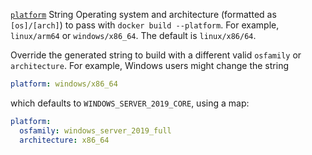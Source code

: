 <div class="separator"></div>

<a id="platform" href="#platform" class="field">`platform`</a> <span class="type">String</span>
Operating system and architecture (formatted as `[os]/[arch]`) to pass with `docker build --platform`. For example, `linux/arm64` or `windows/x86_64`. The default is `linux/x86/64`.

Override the generated string to build with a different valid `osfamily` or `architecture`. For example, Windows users might change the string
```yaml
platform: windows/x86_64
```
which defaults to `WINDOWS_SERVER_2019_CORE`, using a map:
```yaml
platform:
  osfamily: windows_server_2019_full
  architecture: x86_64
```
